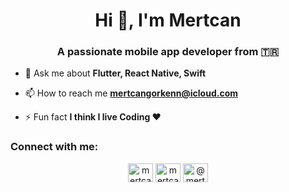 <h1 align="center">Hi 👋, I'm Mertcan</h1>
<h3 align="center">A passionate mobile app developer from 🇹🇷</h3>

- 💬 Ask me about **Flutter, React Native, Swift**

- 📫 How to reach me **mertcangorkenn@icloud.com**

- ⚡ Fun fact **I think I live Coding ❤️**


<h3 align="left">Connect with me:</h3>
<p align="center">
<a href="https://linkedin.com/in/mertcangorkenn" target="blank"><img align="center" src="https://raw.githubusercontent.com/rahuldkjain/github-profile-readme-generator/master/src/images/icons/Social/linked-in-alt.svg" alt="mertcangorkenn" height="30" width="40" /></a>
<a href="https://instagram.com/mertcangorkenn" target="blank"><img align="center" src="https://raw.githubusercontent.com/rahuldkjain/github-profile-readme-generator/master/src/images/icons/Social/instagram.svg" alt="mertcangorkenn" height="30" width="40" /></a>
<a href="https://medium.com/@cosmoschew" target="blank"><img align="center" src="https://raw.githubusercontent.com/rahuldkjain/github-profile-readme-generator/master/src/images/icons/Social/medium.svg" alt="@mertcangorkenn" height="30" width="40" /></a>
</p>

